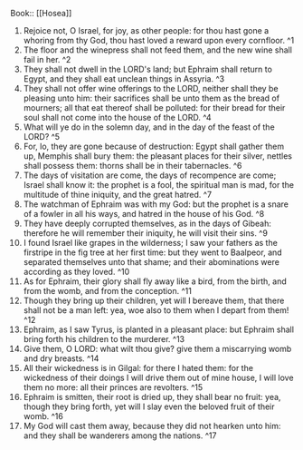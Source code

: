  Book:: [[Hosea]]
 1. Rejoice not, O Israel, for joy, as other people: for thou hast gone a whoring from thy God, thou hast loved a reward upon every cornfloor. ^1
 2. The floor and the winepress shall not feed them, and the new wine shall fail in her. ^2
 3. They shall not dwell in the LORD's land; but Ephraim shall return to Egypt, and they shall eat unclean things in Assyria. ^3
 4. They shall not offer wine offerings to the LORD, neither shall they be pleasing unto him: their sacrifices shall be unto them as the bread of mourners; all that eat thereof shall be polluted: for their bread for their soul shall not come into the house of the LORD. ^4
 5. What will ye do in the solemn day, and in the day of the feast of the LORD? ^5
 6. For, lo, they are gone because of destruction: Egypt shall gather them up, Memphis shall bury them: the pleasant places for their silver, nettles shall possess them: thorns shall be in their tabernacles. ^6
 7. The days of visitation are come, the days of recompence are come; Israel shall know it: the prophet is a fool, the spiritual man is mad, for the multitude of thine iniquity, and the great hatred. ^7
 8. The watchman of Ephraim was with my God: but the prophet is a snare of a fowler in all his ways, and hatred in the house of his God. ^8
 9. They have deeply corrupted themselves, as in the days of Gibeah: therefore he will remember their iniquity, he will visit their sins. ^9
 10. I found Israel like grapes in the wilderness; I saw your fathers as the firstripe in the fig tree at her first time: but they went to Baalpeor, and separated themselves unto that shame; and their abominations were according as they loved. ^10
 11. As for Ephraim, their glory shall fly away like a bird, from the birth, and from the womb, and from the conception. ^11
 12. Though they bring up their children, yet will I bereave them, that there shall not be a man left: yea, woe also to them when I depart from them! ^12
 13. Ephraim, as I saw Tyrus, is planted in a pleasant place: but Ephraim shall bring forth his children to the murderer. ^13
 14. Give them, O LORD: what wilt thou give? give them a miscarrying womb and dry breasts. ^14
 15. All their wickedness is in Gilgal: for there I hated them: for the wickedness of their doings I will drive them out of mine house, I will love them no more: all their princes are revolters. ^15
 16. Ephraim is smitten, their root is dried up, they shall bear no fruit: yea, though they bring forth, yet will I slay even the beloved fruit of their womb. ^16
 17. My God will cast them away, because they did not hearken unto him: and they shall be wanderers among the nations. ^17
